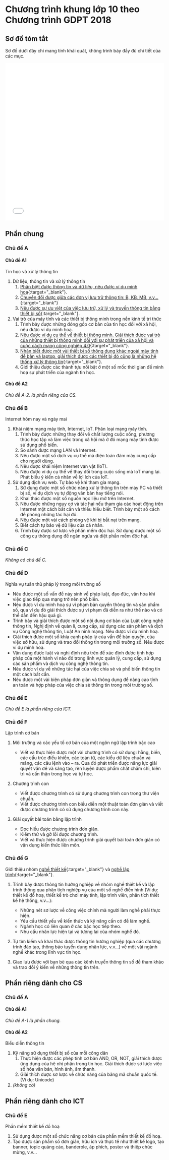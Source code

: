 # Chương trình khung lớp 10 theo Chương trình GDPT 2018

## Sơ đồ tóm tắt

Sơ đồ dưới đây chỉ mang tính khái quát, không trình bày đầy đủ chi tiết của các mục.

<div>
    <iframe style="width: 100%; height: 500px" frameBorder=0 src="../grade-10-index.html">Sơ đồ tóm tắt</iframe>
</div>

## Phần chung

### Chủ đề A

#### Chủ đề A1

Tin học và xử lý thông tin

1. Dữ liệu, thông tin và xử lý thông tin
    1. [Phân biệt được thông tin và dữ liệu, nêu được ví dụ minh hoạ](../grade-10/topic-A1/data-vs-information.md){:target="_blank"}.
    2. [Chuyển đổi được giữa các đơn vị lưu trữ thông tin: B, KB, MB, v.v...](../grade-10/topic-A1/data-measurement-unit.md){:target="_blank"}
    3. [Nêu được sự ưu việt của việc lưu trữ, xử lý và truyền thông tin bằng thiết bị số](../grade-10/topic-A1/digital-devices-vs-smart-devices.md){:target="_blank"}.
2. Vai trò của máy tính và các thiết bị thông minh trong nền kinh tế tri thức
    1. Trình bày được những đóng góp cơ bản của tin học đối với xã hội, nêu được ví dụ minh hoạ.
    2. [Nêu được ví dụ cụ thể về thiết bị thông minh. Giải thích được vai trò của những thiết bị thông minh đối với sự phát triển của xã hội và cuộc cách mạng công nghiệp 4.0](../grade-10/topic-A1/digital-devices-vs-smart-devices.md){:target="_blank"}.
    3. [Nhận biết được một vài thiết bị số thông dụng khác ngoài máy tính để bàn và laptop, giải thích được các thiết bị đó cũng là những hệ thống xử lý thông tin](../grade-10/topic-A1/digital-devices-vs-smart-devices.md){:target="_blank"}.
    4. Giới thiệu được các thành tựu nổi bật ở một số mốc thời gian để minh hoạ sự phát triển của ngành tin học.

#### Chủ đề A2

*Chủ đề A-2. là phần riêng của CS.*

### Chủ đề B

Internet hôm nay và ngày mai

1. Khái niệm mạng máy tính, Internet, IoT. Phân loại mạng máy tính.
    1. Trình bày được những thay đổi về chất lượng cuộc sống, phương thức học tập và làm việc trong xã hội mà ở đó mạng máy tính được sử dụng phổ biến.
    2. So sánh được mạng LAN và Internet.
    3. Nêu được một số dịch vụ cụ thể mà điện toán đám mây cung cấp cho người dùng.
    4. Nêu được khái niệm Internet vạn vật (IoT).
    5. Nêu được ví dụ cụ thể về thay đổi trong cuộc sống mà IoT mang lại. Phát biểu ý kiến cá nhân về lợi ích của IoT.
2. Sử dụng dịch vụ web. Tự bảo vệ khi tham gia mạng.
    1. Sử dụng được một số chức năng xử lý thông tin trên máy PC và thiết bị số, ví dụ dịch vụ tự động văn bản hay tiếng nói.
    2. Khai thác được một số nguồn học liệu mở trên Internet.
    3. Nêu được những nguy cơ và tác hại nếu tham gia các hoạt động trên Internet một cách bất cần và thiếu hiểu biết. Trình bày một số cách đề phòng những tác hại đó.
    4. Nêu được một vài cách phòng vệ khi bị bắt nạt trên mạng.
    5. Biết cách tự bảo vệ dữ liệu của cá nhân.
    6. Trình bày được sơ lược về phần mềm độc hại. Sử dụng được một số công cụ thông dụng để ngăn ngừa và diệt phần mềm độc hại.

### Chủ đề C

*Không có chủ đề C.*

### Chủ đề D

Nghĩa vụ tuân thủ pháp lý trong môi trường số

- Nêu được một số vấn đề nảy sinh về pháp luật, đạo đức, văn hóa khi việc giao tiếp qua mạng trở nên phổ biến.
- Nêu được ví dụ minh hoạ sự vi phạm bản quyền thông tin và sản phẩm số, qua ví dụ đó giải thích được sự vi phạm đã diễn ra như thế nào và có thể dẫn đến hậu quả gì.
- Trình bày và giải thích được một số nội dung cơ bản của Luật công nghệ thông tin, Nghị định về quản lí, cung cấp, sử dụng các sản phẩm và dịch vụ Công nghệ thông tin, Luật An ninh mạng. Nêu được ví dụ minh hoạ.
- Giải thích được một số khía cạnh pháp lý của vấn đề bản quyền, của việc sở hữu, sử dụng và trao đổi thông tin trong môi trường số. Nêu được ví dụ minh hoạ.
- Vận dụng được luật và nghị định nêu trên để xác định được tính hợp pháp của một hành vi nào đó trong lĩnh vực quản lý, cung cấp, sử dụng các sản phẩm và dịch vụ công nghệ thông tin.
- Nêu được ví dụ về những tác hại của việc chia sẻ và phổ biến thông tin một cách bất cẩn.
- Nêu được một vài biện pháp đơn giản và thông dụng để nâng cao tính an toàn và hợp pháp của việc chia sẻ thông tin trong môi trường số.

### Chủ đề E

*Chủ đề E là phần riêng của ICT.*

### Chủ đề F

Lập trình cơ bản

1. Môi trường và các yếu tố cơ bản của một ngôn ngữ lập trình bậc cao

    - Viết và thực hiện được một vài chương trình có sử dụng: hằng, biến, các cấu trúc điều khiển, các toán tử, các kiểu dữ liệu chuẩn và mảng, các câu lệnh vào – ra. Qua đó phát triển được năng lực giải quyết vấn đề và sáng tạo, rèn luyện được phẩm chất chăm chỉ, kiên trì và cẩn thận trong học và tự học.

2. Chương trình con
    
    - Viết được chương trình có sử dụng chương trình con trong thư viện chuẩn.
    - Viết được chương trình con biểu diễn một thuật toán đơn giản và viết được chương trình có sử dụng chương trình con này.

3. Giải quyết bài toán bằng lập trình
    
    - Đọc hiểu được chương trình đơn giản.
    - Kiểm thử và gỡ lỗi được chương trình.
    - Viết và thực hiện được chương trình giải quyết bài toán đơn giản có vận dụng kiến thức liên môn.

### Chủ đề G

Giới thiệu nhóm [nghề thiết kế](./topic-G/graphic-design.md){:target="_blank"} và [nghề lập trình](./topic-G/developer.md){:target="_blank"}.

1. Trình bày được thông tin hướng nghiệp về nhóm nghề thiết kế và lập trình thông qua phân tích nghiệp vụ của một số nghề điển hình (Ví dụ: thiết kế đồ hoạ, thiết kế trò chơi máy tính, lập trình viên, phân tích thiết kế hệ thống, v.v...):

    - Những nét sơ lược về công việc chính mà người làm nghề phải thực hiện.
    - Yêu cầu thiết yếu về kiến thức và kỹ năng cần có để làm nghề.
    - Ngành học có liên quan ở các bậc học tiếp theo.
    - Nhu cầu nhân lực hiện tại và tương lai của nhóm nghề đó.

2. Tự tìm kiếm và khai thác được thông tin hướng nghiệp (qua các chương trình đào tạo, thông báo tuyển dụng nhân lực, v.v...) về một vài ngành nghề khác trong lĩnh vực tin học.
3. Giao lưu được với bạn bè qua các kênh truyền thông tin số để tham khảo và trao đổi ý kiến về những thông tin trên.

## Phần riêng dành cho CS

### Chủ đề A

#### Chủ đề A1

*Chủ đề A-1 là phần chung.*

#### Chủ đề A2 

Biểu diễn thông tin

1. Kỹ năng sử dụng thiết bị số của mỗi công dân  
    1. Thực hiện được các phép tính cơ bản AND, OR, NOT, giải thích được ứng dụng của hệ nhị phân trong tin học. Giải thích được sơ lược việc số hóa văn bản, hình ảnh, âm thanh.  
	2. Giải thích được sơ lược về chức năng của bảng mã chuẩn quốc tế. (Ví dụ: Unicode) 
2. *(không có)*

## Phần riêng dành cho ICT

### Chủ đề E

Phần mềm thiết kế đồ hoạ		
    
1. Sử dụng được một số chức năng cơ bản của phần mềm thiết kế đồ hoạ.
2. Tạo được sản phẩm số đơn giản, hữu ích và thực tế như thiết kế logo, tạo banner, topic quảng cáo, banderole, áp phích, poster và thiệp chúc mừng, v.v...